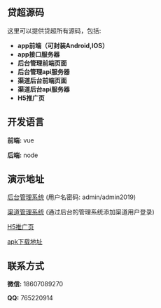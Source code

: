 ## 贷超源码
这里可以提供贷超所有源码，包括:
- **app前端（可封装Android,IOS）**
- **app接口服务器**
- **后台管理前端页面**
- **后台管理api服务器**
- **渠道后台前端页面**
- **渠道后台api服务器**
- **H5推广页**

## 开发语言
**前端:** vue

**后端:** node

## 演示地址
 [后台管理系统][1] (用户名密码: admin/admin2019)
 
 [渠道管理系统][2] (通过后台的管理系统添加渠道用户登录)
 
 [H5推广页][3]
 
 [apk下载地址][4]
 

## 联系方式
**微信:** 18607089270

**QQ:** 765220914


 [1]: http://hudongwen.cn/admin
 [2]: http://hudongwen.cn/channelAdmin
 [3]: http://hudongwen.cn/h5
 [4]: http://51gsc.com/app/TGa7
